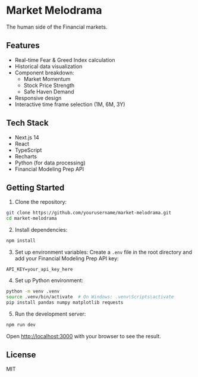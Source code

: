 # Market Melodrama

The human side of the Financial markets.

## Features

- Real-time Fear & Greed Index calculation
- Historical data visualization
- Component breakdown:
  - Market Momentum
  - Stock Price Strength
  - Safe Haven Demand
- Responsive design
- Interactive time frame selection (1M, 6M, 3Y)

## Tech Stack

- Next.js 14
- React
- TypeScript
- Recharts
- Python (for data processing)
- Financial Modeling Prep API

## Getting Started

1. Clone the repository:
```bash
git clone https://github.com/yourusername/market-melodrama.git
cd market-melodrama
```

2. Install dependencies:
```bash
npm install
```

3. Set up environment variables:
Create a `.env` file in the root directory and add your Financial Modeling Prep API key:
```
API_KEY=your_api_key_here
```

4. Set up Python environment:
```bash
python -m venv .venv
source .venv/bin/activate  # On Windows: .venv\Scripts\activate
pip install pandas numpy matplotlib requests
```

5. Run the development server:
```bash
npm run dev
```

Open [http://localhost:3000](http://localhost:3000) with your browser to see the result.

## License

MIT
